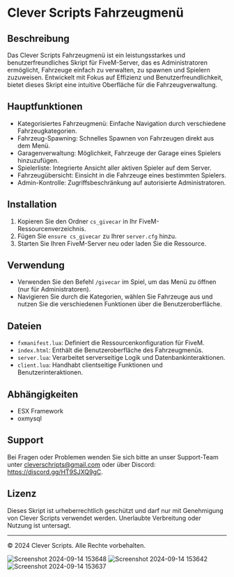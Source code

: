 # Clever Scripts Fahrzeugmenü

## Beschreibung

Das Clever Scripts Fahrzeugmenü ist ein leistungsstarkes und benutzerfreundliches Skript für FiveM-Server, das es Administratoren ermöglicht, Fahrzeuge einfach zu verwalten, zu spawnen und Spielern zuzuweisen. Entwickelt mit Fokus auf Effizienz und Benutzerfreundlichkeit, bietet dieses Skript eine intuitive Oberfläche für die Fahrzeugverwaltung.

## Hauptfunktionen

- Kategorisiertes Fahrzeugmenü: Einfache Navigation durch verschiedene Fahrzeugkategorien.
- Fahrzeug-Spawning: Schnelles Spawnen von Fahrzeugen direkt aus dem Menü.
- Garagenverwaltung: Möglichkeit, Fahrzeuge der Garage eines Spielers hinzuzufügen.
- Spielerliste: Integrierte Ansicht aller aktiven Spieler auf dem Server.
- Fahrzeugübersicht: Einsicht in die Fahrzeuge eines bestimmten Spielers.
- Admin-Kontrolle: Zugriffsbeschränkung auf autorisierte Administratoren.

## Installation

1. Kopieren Sie den Ordner `cs_givecar` in Ihr FiveM-Ressourcenverzeichnis.
2. Fügen Sie `ensure cs_givecar` zu Ihrer `server.cfg` hinzu.
3. Starten Sie Ihren FiveM-Server neu oder laden Sie die Ressource.

## Verwendung

- Verwenden Sie den Befehl `/givecar` im Spiel, um das Menü zu öffnen (nur für Administratoren).
- Navigieren Sie durch die Kategorien, wählen Sie Fahrzeuge aus und nutzen Sie die verschiedenen Funktionen über die Benutzeroberfläche.

## Dateien

- `fxmanifest.lua`: Definiert die Ressourcenkonfiguration für FiveM.
- `index.html`: Enthält die Benutzeroberfläche des Fahrzeugmenüs.
- `server.lua`: Verarbeitet serverseitige Logik und Datenbankinteraktionen.
- `client.lua`: Handhabt clientseitige Funktionen und Benutzerinteraktionen.

## Abhängigkeiten

- ESX Framework
- oxmysql

## Support

Bei Fragen oder Problemen wenden Sie sich bitte an unser Support-Team unter cleverschripts@gmail.com oder über Discord: https://discord.gg/HT9SJXQ9gC.

## Lizenz

Dieses Skript ist urheberrechtlich geschützt und darf nur mit Genehmigung von Clever Scripts verwendet werden. Unerlaubte Verbreitung oder Nutzung ist untersagt.

---

© 2024 Clever Scripts. Alle Rechte vorbehalten.


![Screenshot 2024-09-14 153648](https://github.com/user-attachments/assets/126e3b07-24fd-40d7-834e-2849af1d0fb9)
![Screenshot 2024-09-14 153642](https://github.com/user-attachments/assets/5401a2d5-d5c8-4a24-9037-698216aa90fe)
![Screenshot 2024-09-14 153637](https://github.com/user-attachments/assets/3b3e1f62-4a5b-4914-bd92-fb09d3d73616)
